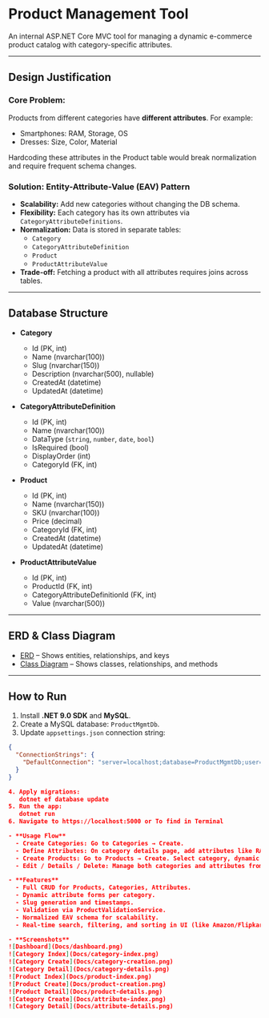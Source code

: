 # Product Management Tool

An internal ASP.NET Core MVC tool for managing a dynamic e-commerce product catalog with category-specific attributes.

---

## Design Justification

### Core Problem:
Products from different categories have **different attributes**. For example:
- Smartphones: RAM, Storage, OS
- Dresses: Size, Color, Material

Hardcoding these attributes in the Product table would break normalization and require frequent schema changes.

### Solution: **Entity-Attribute-Value (EAV) Pattern**
- **Scalability:** Add new categories without changing the DB schema.
- **Flexibility:** Each category has its own attributes via `CategoryAttributeDefinitions`.
- **Normalization:** Data is stored in separate tables:
  - `Category`
  - `CategoryAttributeDefinition`
  - `Product`
  - `ProductAttributeValue`
- **Trade-off:** Fetching a product with all attributes requires joins across tables.

---

## Database Structure

- **Category**
  - Id (PK, int)
  - Name (nvarchar(100))
  - Slug (nvarchar(150))
  - Description (nvarchar(500), nullable)
  - CreatedAt (datetime)
  - UpdatedAt (datetime)

- **CategoryAttributeDefinition**
  - Id (PK, int)
  - Name (nvarchar(100))
  - DataType (`string`, `number`, `date`, `bool`)
  - IsRequired (bool)
  - DisplayOrder (int)
  - CategoryId (FK, int)

- **Product**
  - Id (PK, int)
  - Name (nvarchar(150))
  - SKU (nvarchar(100))
  - Price (decimal)
  - CategoryId (FK, int)
  - CreatedAt (datetime)
  - UpdatedAt (datetime)

- **ProductAttributeValue**
  - Id (PK, int)
  - ProductId (FK, int)
  - CategoryAttributeDefinitionId (FK, int)
  - Value (nvarchar(500))

---

## ERD & Class Diagram

- [ERD](Docs/ERD.png) – Shows entities, relationships, and keys  
- [Class Diagram](Docs/ClassDiagram.png) – Shows classes, relationships, and methods

---

## How to Run

1. Install **.NET 9.0 SDK** and **MySQL**.
2. Create a MySQL database: `ProductMgmtDb`.
3. Update `appsettings.json` connection string:

```json
{
  "ConnectionStrings": {
    "DefaultConnection": "server=localhost;database=ProductMgmtDb;user=root;password=YourPassword"
  }
}

4. Apply migrations:
   dotnet ef database update
5. Run the app:
   dotnet run
6. Navigate to https://localhost:5000 or To find in Terminal

- **Usage Flow**
  - Create Categories: Go to Categories → Create.
  - Define Attributes: On category details page, add attributes like RAM, Color, Size.
  - Create Products: Go to Products → Create. Select category, dynamic attribute form appears.
  - Edit / Details / Delete: Manage both categories and attributes from the admin panel.

- **Features**
  - Full CRUD for Products, Categories, Attributes.
  - Dynamic attribute forms per category.
  - Slug generation and timestamps.
  - Validation via ProductValidationService.
  - Normalized EAV schema for scalability.
  - Real-time search, filtering, and sorting in UI (like Amazon/Flipkart style).

- **Screenshots**
![Dashboard](Docs/dashboard.png)
![Category Index](Docs/category-index.png)
![Category Create](Docs/category-creation.png)
![Category Detail](Docs/category-details.png)
![Product Index](Docs/product-index.png)
![Product Create](Docs/product-creation.png)
![Product Detail](Docs/product-details.png)
![Category Create](Docs/attribute-index.png)
![Category Detail](Docs/attribute-details.png)


